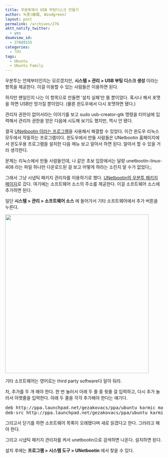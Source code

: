```yaml
---
title: 우분투에서 USB 부팅디스크 만들기
author: 녹풍(綠風, Windgreen)
layout: post
permalink: /archives/276
aktt_notify_twitter:
  - yes
daumview_id:
  - 37089155
categories:
  - 기타
tags:
  - Ubuntu
  - Ubuntu Family
---
```

우분투는 언제부터인지는 모르겠지만, **시스템 > 관리 > USB 부팅 디스크 생성** 이라는 항목을 제공한다. 이걸 이용할 수 있는 사람들은 이용하면 된다.

하지만 왠일인지 나는 이 항목으로 만들면 &#8216;설치 실패&#8217;만 뜰 뿐이었다. 혹시나 해서 포맷을 하면 USB만 망가질 뿐이었다. (물론 윈도우에서 다시 포맷하면 됐다.)

관리자 권한이 없어서라는 이야기를 보고 sudo usb-creator-gtk 명령을 터미널에 입력해서 관리자 권한을 얻은 다음에 시도해 보기도 했지만, 역시 안 됐다.

결국 <a href="http://unetbootin.sourceforge.net/" target="_blank">UNetbootin 이라는 프로그램</a>을 사용해서 해결할 수 있었다. 이건 윈도우 리눅스 모두에서 작동하는 프로그램이다. 윈도우에서 만들 사람들은 UNetbootin 홈페이지에서 윈도우용 프로그램을 설치한 다음 메뉴 보고 알아서 하면 된다. 알아서 할 수 있을 거라 생각한다.

문제는 리눅스에서 만들 사람들인데, 나 같은 초보 입장에서는 달랑 unetbootin-linux-408 라는 파일 하나만 다운로드된 걸 보고 어떻게 하라는 소린지 알 수가 없었다;;

그래서 그냥 시냅틱 패키지 관리자를 이용하기로 했다. <a href="https://launchpad.net/~gezakovacs/+archive/ppa" target="_blank">UNetbootin의 우분투 패키지 페이지</a>로 갔다. 여기에는 소프트웨어 소스의 주소를 제공한다. 이걸 소프트웨어 소스에 추가하면 된다.

일단 **시스템 > 관리 > 소프트웨어 소스** 에 들어가서 기타 소프트웨어에서 추가 버튼을 누른다.

<img src="http://dl.dropboxusercontent.com/u/15546257/blog/mytory/old-images/1/cfile3.uf.121F15494D4BC8900B5066.png" class="aligncenter" width="459" height="507" alt="" />

기타 소프트웨어는 영어로는 third party software다 알아 둬라.

차, 추가를 두 개 해야 한다. 한 번 눌러서 아래 두 줄 중 윗줄 걸 입력하고, 다시 추가 눌러서 아랫줄을 입력한다. 아래 두 줄을 각각 추가해야 한다는 얘기다.

<pre class="brush:plain">deb http://ppa.launchpad.net/gezakovacs/ppa/ubuntu karmic main
deb-src http://ppa.launchpad.net/gezakovacs/ppa/ubuntu karmic main</pre>

그리고서 닫기를 하면 소프트웨어 목록이 오래됐다며 새로 읽겠다고 한다. 그러라고 해야 한다.

그리고 시냅틱 패키지 관리자를 켜서 unetbootin으로 검색하면 나온다. 설치하면 된다.

설치 후에는 **프로그램 > 시스템 도구 > UNetbootin** 에서 찾을 수 있다.